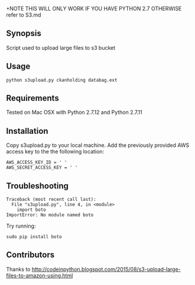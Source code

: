 +NOTE THIS WILL ONLY WORK IF YOU HAVE PYTHON 2.7 OTHERWISE refer to S3.md

## Synopsis

Script used to upload large files to s3 bucket

## Usage

```
python s3upload.py ckanholding databag.ext
```

## Requirements

Tested on Mac OSX with Python 2.7.12 and Python 2.7.11

## Installation

Copy s3upload.py to your local machine. Add the previously provided AWS access key to the the following location:

```
AWS_ACCESS_KEY_ID = ' '
AWS_SECRET_ACCESS_KEY = ' '
```

## Troubleshooting

```
Traceback (most recent call last):
  File "s3upload.py", line 4, in <module>
    import boto
ImportError: No module named boto
```
Try running:
```
sudo pip install boto
```


## Contributors

Thanks to http://codeinpython.blogspot.com/2015/08/s3-upload-large-files-to-amazon-using.html




